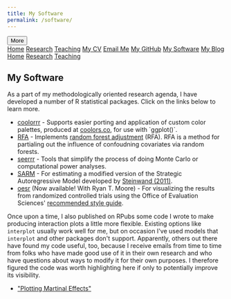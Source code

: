 ```yaml
---
title: My Software
permalink: /software/
---
```


<!-- Load an icon library -->
<link rel="stylesheet" href="https://cdnjs.cloudflare.com/ajax/libs/font-awesome/4.7.0/css/font-awesome.min.css">

<div class="topnav">
  <div class="dropdown">
        <button class="dropbtn">
        <i class="fa fa-navicon"></i> More</button>
        <div class="dropdown-content">
            <a href="https://milesdwilliams15.github.io/"><i class="fa fa-fw fa-home"></i> Home</a>
            <a href="https://milesdwilliams15.github.io/research/"><i class="fa fa-fw fa-area-chart"></i> Research</a>
            <a href="https://milesdwilliams15.github.io/teaching/"><i class="fa fa-fw fa-mortar-board"></i> Teaching</a>
            <a href="milesdwilliams15.github.io/assets/files/cv.pdf" target="_blank"><i class="fa fa-fw fa-file"></i> My CV</a>
            <a href="{{ site.data.social-media.email.href }}{{ site.data.social-media.email.id }}"><i class="fa fa-fw fa-envelope"></i> Email Me</a>
            <a href="{{ site.github.owner_url }}"><i class="fa fa-fw fa-code-fork"></i> My GitHub</a>
            <a href = "https://milesdwilliams15.github.io/software/"><i class="fa fa-fw fa-gears"></i>My Software</a>
            <a href="https://milesdwilliams15.github.io/blog/"><i class="fa fa-fw fa-pencil"></i> My Blog</a>
        </div>
    </div>
  <a href="https://milesdwilliams15.github.io/"><i class="fa fa-fw fa-home"></i> Home</a>
  <a href="https://milesdwilliams15.github.io/research/"><i class="fa fa-fw fa-area-chart"></i> Research</a>
  <a href="https://milesdwilliams15.github.io/teaching/"><i class="fa fa-fw fa-mortar-board"></i> Teaching</a>
</div>

<p> </p>

## My Software

As a part of my methodologically oriented research agenda, I have developed a number of R statistical packages. Click on the links below to learn more.

<ul>
  <li><a href = "https://github.com/milesdwilliams15/coolorrr">coolorrr</a> - Supports easier porting and application of custom color palettes, produced at <a href = "coolors.co">coolors.co</a>, for use with `ggplot()`.</li>
  <li><a href = "https://github.com/milesdwilliams15/RFA">RFA</a> - Implements <a href = "https://rpubs.com/milesdwilliams15/rfa-vignette">random forest adjustment</a> (RFA). RFA is a method for partialing out the influence of confoudning covariates via random forests.</li>
  <li><a href = "https://github.com/milesdwilliams15/seerrr">seerrr</a> - Tools that simplify the process of doing Monte Carlo or computational power analyses.</li>
  <li><a href = "https://github.com/milesdwilliams15/SARM">SARM</a> - For estimating a modified version of the Strategic Autoregressive Model developed by <a href = "https://www.cambridge.org/core/journals/political-analysis/article/estimating-freeriding-behavior-the-stratam-model/0CBD6176E53848732CEC2C151A491212">Steinwand (2011)</a>.</li>
  <li><a href = "https://cran.r-project.org/web/packages/oesr/oesr.pdf">oesr</a> (Now available! With Ryan T. Moore) - For visualizing the results from randomized controlled trials using the Office of Evaluation Sciences' <a href = "https://oes.gsa.gov/assets/files/reporting-statistical-results.pdf">recommended style guide</a>.</li>
</ul>

Once upon a time, I also published on RPubs some code I wrote to make producing interaction plots a little more flexible. Existing options like `interplot` usually work well for me, but on occasion I've used models that `interplot` and other packages don't support. Apparently, others out there have found my code useful, too, because I receive emails from time to time from folks who have made good use of it in their own research and who have questions about ways to modify it for their own purposes. I therefore figured the code was worth highlighting here if only to potentially improve its visibility. 

  - ["Plotting Martinal Effects"](https://rpubs.com/milesdwilliams15/381372)
